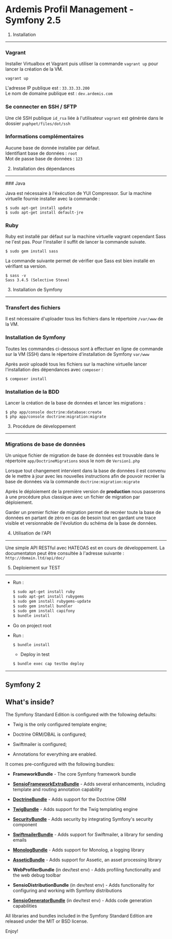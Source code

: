 Ardemis Profil Management - Symfony 2.5
=======================================

1) Installation
---------------

### Vagrant

Installer Virtualbox et Vagrant puis utiliser la commande `vagrant up` pour lancer la création de la VM.

    vagrant up

L'adresse IP publique est : `33.33.33.200`  
Le nom de domaine publique est : `dev.ardemis.com`  

### Se connecter en SSH / SFTP

Une clé SSH publique `id_rsa` liée à l'utilisateur `vagrant` est générée dans le dossier `puphpet/files/dot/ssh`  

### Informations complémentaires

Aucune base de donnée installée par défaut.  
Identifiant base de données  : `root`  
Mot de passe base de données : `123`

2) Installation des dépendances
-------------------------------

### Java

Java est nécessaire à l'éxécution de YUI Compressor. Sur la machine virtuelle fournie installer avec la commande :

    $ sudo apt-get install update
    $ sudo apt-get install default-jre

### Ruby

Ruby est installé par défaut sur la machine virtuelle vagrant cependant Sass ne l'est pas. Pour l'installer il suffit de lancer la commande suivate.

    $ sudo gem install sass

La commande suivante permet de vérifier que Sass est bien installé en vérifiant sa version.

    $ sass -v
    Sass 3.4.5 (Selective Steve)

3) Installation de Symfony
-------------------------------------
### Transfert des fichiers

Il est nécessaire d'uploader tous les fichiers dans le répertoire `/var/www` de la VM.

### Installation de Symfony
Toutes les commandes ci-dessous sont à effectuer en ligne de commande sur la VM (SSH) dans le répertoire d'installation de Symfony `var/www`

Après avoir uploadé tous les fichiers sur la machine virtuelle lancer l'installation des dépendances avec `composer` :

    $ composer install

### Installation de la BDD

Lancer la création de la base de données et lancer les migrations :

    $ php app/console doctrine:database:create
    $ php app/console doctrine:migration:migrate

3) Procédure de développement
-------------------------------------
### Migrations de base de données
Un unique fichier de migration de base de données est trouvable dans le répertoire `app/DoctrineMigrations` sous le nom de `Version1.php`

Lorsque tout changement intervient dans la base de données il est convenu de le mettre à jour avec les nouvelles instructions afin de pouvoir recréer la base de données via la commande `doctrine:migration:migrate`

Après le déploiement de la première version de **production** nous passerons à une procédure plus classique avec un fichier de migration par déploiement.

Garder un premier fichier de migration permet de recréer toute la base de données en partant de zéro en cas de besoin tout en gardant une trace visible et versionnable de l'évolution du schéma de la base de données.

4) Utilisation de l'API
-------------------------------------
Une simple API RESTful avec HATEOAS est en cours de développement. La documentaton peut être consultée à l'adresse suivante : `http://domain.ltd/api/doc/`

5) Deploiement sur TEST
-----------------------------------------
* Run : 

    ```bash
    $ sudo apt-get install ruby
    $ sudo apt-get install rubygems
    $ sudo gem install rubygems-update
    $ sudo gem install bundler
    $ sudo gem install capifony
    $ bundle install
    ```
    
* Go on project root
* Run :


    ```bash
    $ bundle install
    ```
    * Deploy in test
    ```bash
    $ bundle exec cap testbo deploy
    ```
-------------------------------------
Symfony 2
-------------------------------------

What's inside?
---------------

The Symfony Standard Edition is configured with the following defaults:

  * Twig is the only configured template engine;

  * Doctrine ORM/DBAL is configured;

  * Swiftmailer is configured;

  * Annotations for everything are enabled.

It comes pre-configured with the following bundles:

  * **FrameworkBundle** - The core Symfony framework bundle

  * [**SensioFrameworkExtraBundle**][6] - Adds several enhancements, including
    template and routing annotation capability

  * [**DoctrineBundle**][7] - Adds support for the Doctrine ORM

  * [**TwigBundle**][8] - Adds support for the Twig templating engine

  * [**SecurityBundle**][9] - Adds security by integrating Symfony's security
    component

  * [**SwiftmailerBundle**][10] - Adds support for Swiftmailer, a library for
    sending emails

  * [**MonologBundle**][11] - Adds support for Monolog, a logging library

  * [**AsseticBundle**][12] - Adds support for Assetic, an asset processing
    library

  * **WebProfilerBundle** (in dev/test env) - Adds profiling functionality and
    the web debug toolbar

  * **SensioDistributionBundle** (in dev/test env) - Adds functionality for
    configuring and working with Symfony distributions

  * [**SensioGeneratorBundle**][13] (in dev/test env) - Adds code generation
    capabilities

All libraries and bundles included in the Symfony Standard Edition are
released under the MIT or BSD license.

Enjoy!

[1]:  http://symfony.com/doc/2.4/book/installation.html
[2]:  http://getcomposer.org/
[3]:  http://symfony.com/download
[4]:  http://symfony.com/doc/2.4/quick_tour/the_big_picture.html
[5]:  http://symfony.com/doc/2.4/index.html
[6]:  http://symfony.com/doc/2.4/bundles/SensioFrameworkExtraBundle/index.html
[7]:  http://symfony.com/doc/2.4/book/doctrine.html
[8]:  http://symfony.com/doc/2.4/book/templating.html
[9]:  http://symfony.com/doc/2.4/book/security.html
[10]: http://symfony.com/doc/2.4/cookbook/email.html
[11]: http://symfony.com/doc/2.4/cookbook/logging/monolog.html
[12]: http://symfony.com/doc/2.4/cookbook/assetic/asset_management.html
[13]: http://symfony.com/doc/2.4/bundles/SensioGeneratorBundle/index.html
